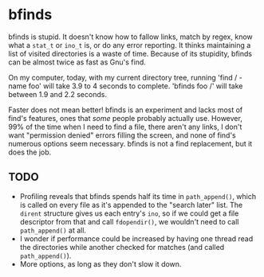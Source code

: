 bfinds
======


bfinds is stupid. It doesn't know how to fallow links, match by regex, know what a `stat_t` or `ino_t` is, or do any error reporting. It thinks maintaining a list of visited directories is a waste of time. Because of its stupidity, bfinds can be almost twice as fast as Gnu's find.

On my computer, today, with my current directory tree, running 'find / -name foo' will take 3.9 to 4 seconds to complete. 'bfinds foo /' will take between 1.9 and 2.2 seconds.

Faster does not mean better! bfinds is an experiment and lacks most of find's features, ones that *some* people probably actually use. However, 99% of the time when I need to find a file, there aren't any links, I don't want "permission denied" errors filling the screen, and none of find's numerous options seem necessary. bfinds is not a find replacement, but it does the job.


TODO
-----
 * Profiling reveals that bfinds spends half its time in `path_append()`, which is called on every file as it's appended to the "search later" list. The `dirent` structure gives us each entry's `ino`, so if we could get a file descriptor from that and call `fdopendir()`, we wouldn't need to call `path_append()` at all.
 * I wonder if performance could be increased by having one thread read the directories while another checked for matches (and called `path_append()`).
 * More options, as long as they don't slow it down.
